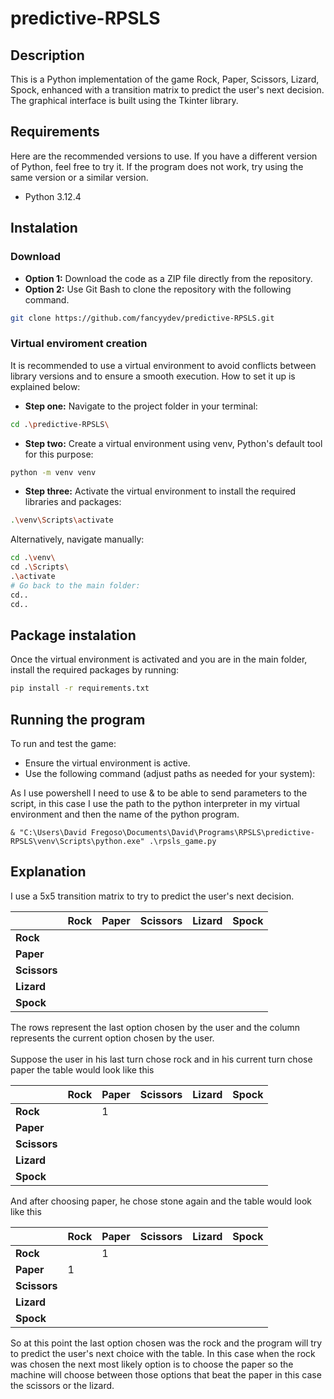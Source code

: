# predictive-RPSLS

## Description
This is a Python implementation of the game Rock, Paper, Scissors, Lizard, Spock, enhanced with a transition matrix to predict the user's next decision. The graphical interface is built using the Tkinter library.
## Requirements
Here are the recommended versions to use. If you have a different version of Python, feel free to try it. If the program does not work, try using the same version or a similar version.
- Python 3.12.4

## Instalation
### Download
- **Option 1:** Download the code as a ZIP file directly from the repository.
- **Option 2:** Use Git Bash to clone the repository with the following command.
```bash
git clone https://github.com/fancyydev/predictive-RPSLS.git
```

### Virtual enviroment creation
It is recommended to use a virtual environment to avoid conflicts between library versions and to ensure a smooth execution. How to set it up is explained below:

- **Step one:** Navigate to the project folder in your terminal:
```bash
cd .\predictive-RPSLS\
```
- **Step two:** Create a virtual environment using venv, Python's default tool for this purpose:
```bash
python -m venv venv
```
- **Step three:** Activate the virtual environment to install the required libraries and packages:
```bash
.\venv\Scripts\activate
```
Alternatively, navigate manually:
```bash
cd .\venv\
cd .\Scripts\
.\activate
# Go back to the main folder:
cd..
cd..
```
## Package instalation
Once the virtual environment is activated and you are in the main folder, install the required packages by running:
```bash
pip install -r requirements.txt
```

## Running the program
To run and test the game:
- Ensure the virtual environment is active.
- Use the following command (adjust paths as needed for your system):

As I use powershell I need to use & to be able to send parameters to the script, in this case I use the path to the python interpreter in my virtual environment and then the name of the python program.
```
& "C:\Users\David Fregoso\Documents\David\Programs\RPSLS\predictive-RPSLS\venv\Scripts\python.exe" .\rpsls_game.py
```

## Explanation

  I use a 5x5 transition matrix to try to predict the user's next decision. 

|          | Rock   | Paper  | Scissors | Lizard  | Spock  |
|----------|--------|--------|----------|---------|--------|
| **Rock**     |        |        |          |         |        |
| **Paper**    |        |        |          |         |        |
| **Scissors** |        |        |          |         |        |
| **Lizard**   |        |        |          |         |        |
| **Spock**    |        |        |          |         |        |

<p>
  The rows represent the last option chosen by the user and the column represents the current option chosen by the user.
</br></br>
  Suppose the user in his last turn chose rock and in his current turn chose paper the table would look like this
</p>

|          | Rock   | Paper  | Scissors | Lizard  | Spock  |
|----------|--------|--------|----------|---------|--------|
| **Rock**     |        |1       |          |         |        |
| **Paper**    |        |        |          |         |        |
| **Scissors** |        |        |          |         |        |
| **Lizard**   |        |        |          |         |        |
| **Spock**    |        |        |          |         |        |

<p>
 And after choosing paper, he chose stone again and the table would look like this
</p>

|          | Rock   | Paper  | Scissors | Lizard  | Spock  |
|----------|--------|--------|----------|---------|--------|
| **Rock**     |        |1       |          |         |        |
| **Paper**    |1       |        |          |         |        |
| **Scissors** |        |        |          |         |        |
| **Lizard**   |        |        |          |         |        |
| **Spock**    |        |        |          |         |        |

<p>
    So at this point the last option chosen was the rock and the program will try to predict the user's next choice with the table. 
  In this case when the rock was chosen the next most likely option is to choose the paper so the machine will choose between those options that beat the paper in this case the scissors or the lizard.
</p>
